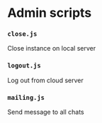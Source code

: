 # Admin scripts

### `close.js`
Close instance on local server

### `logout.js`
Log out from cloud server

### `mailing.js`
Send message to all chats
